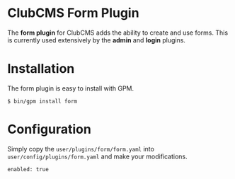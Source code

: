 # ClubCMS Form Plugin

The **form plugin** for ClubCMS adds the ability to create and use forms.  This is currently used extensively by the **admin** and **login** plugins.

# Installation

The form plugin is easy to install with GPM.

```
$ bin/gpm install form
```

# Configuration

Simply copy the `user/plugins/form/form.yaml` into `user/config/plugins/form.yaml` and make your modifications.

```
enabled: true
``` 
